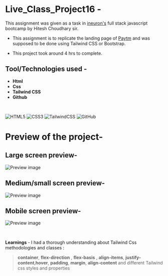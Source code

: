 # Live_Class_Project16 -

This assignment was given as a task in [ineuron's](https://ineuron.ai/course/Full-Stack-JavaScript-Bootcamp-2.0) full stack javascript bootcamp by Hitesh Choudhary sir.

- This assignment is to replicate the landing page of [Paytm](https://paytm.com/) and was supposed to be done using Tailwind CSS or Bootstrap.

- This project took around 4 hrs to complete.

## Tool/Technologies used -

- **Html**
- **Css**
- **Tailwind CSS**
- **Github**

&nbsp;

![HTML5](https://img.shields.io/badge/html5-%23E34F26.svg?style=for-the-badge&logo=html5&logoColor=white) ![CSS3](https://img.shields.io/badge/css3-%231572B6.svg?style=for-the-badge&logo=css3&logoColor=white) ![TailwindCSS](https://img.shields.io/badge/tailwindcss-%2338B2AC.svg?style=for-the-badge&logo=tailwind-css&logoColor=white) ![GitHub](https://img.shields.io/badge/github-%23121011.svg?style=for-the-badge&logo=github&logoColor=white)

# Preview of the project-

## Large screen preview-

![Preview image](markdown-assets/Paytm_Clone-large.png)

## Medium/small screen preview-

![Preview image](markdown-assets/Paytm_Clone-medium.png)

## Mobile screen preview-

![Preview image](markdown-assets/Paytm_Clone-mobile.png)

&nbsp;

**Learnings** - I had a thorough understanding about Tailwind Css methodologies and classes :

> **container**, **flex-direction** , **flex-basis** , **align-items**, **justify-content**,**hover**, **padding**, **margin**, **align-content** and different Tailwind css styles and properties
